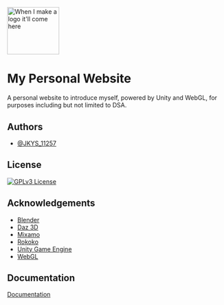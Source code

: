 <img src="assets/img/favicon.png" alt="When I make a logo it'll come here" width="120.5" height="110.25">

# My Personal Website

A personal website to introduce myself, powered by Unity and WebGL, for purposes including but not limited to DSA.

## Authors

- [@JKYS_11257](https://www.github.com/yaushing)


## License

[![GPLv3 License](https://img.shields.io/badge/License-GPL%20v3-yellow.svg)](https://opensource.org/licenses/)


## Acknowledgements

 - [Blender](https://www.blender.org)
 - [Daz 3D](https://www.daz3d.com)
 - [Mixamo](https://www.mixamo.com)
 - [Rokoko](https://www.rokoko.com)
 - [Unity Game Engine](https://unity.com)
 - [WebGL](https://get.webgl.org)


## Documentation

[Documentation](./version.md)

